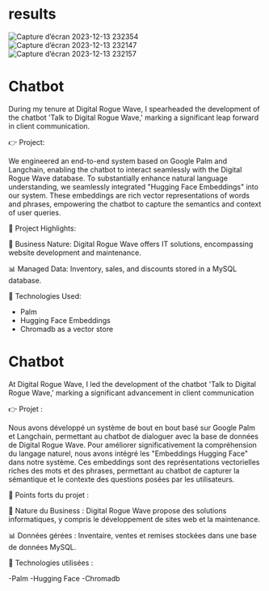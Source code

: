 # results


![Capture d’écran 2023-12-13 232354](https://github.com/ihebakermi10/Chatbot/assets/90511874/e873d824-6fa8-4aaf-a3b9-220985f04bf6)
![Capture d’écran 2023-12-13 232147](https://github.com/ihebakermi10/Chatbot/assets/90511874/225d9f2c-b28c-4cbb-85f8-c1b6fa500a2e)
![Capture d’écran 2023-12-13 232157](https://github.com/ihebakermi10/Chatbot/assets/90511874/fa38c2f8-8d1c-499f-aad0-33986466e8ba)





# Chatbot

During my tenure at Digital Rogue Wave, I spearheaded the development of the chatbot 'Talk to Digital Rogue Wave,' marking a significant leap forward in client communication.

👉 Project:

We engineered an end-to-end system based on Google Palm and Langchain, enabling the chatbot to interact seamlessly with the Digital Rogue Wave database. To substantially enhance natural language understanding, we seamlessly integrated "Hugging Face Embeddings" into our system. These embeddings are rich vector representations of words and phrases, empowering the chatbot to capture the semantics and context of user queries.

🚀 Project Highlights:

💼 Business Nature: Digital Rogue Wave offers IT solutions, encompassing website development and maintenance.

📊 Managed Data: Inventory, sales, and discounts stored in a MySQL database.

🧠 Technologies Used:

- Palm 
- Hugging Face Embeddings 
- Chromadb as a vector store


# Chatbot

At Digital Rogue Wave, I led the development of the chatbot 'Talk to Digital Rogue Wave,' marking a significant advancement in client communication


👉 Projet :

Nous avons développé un système de bout en bout basé sur Google Palm et Langchain, permettant au chatbot de dialoguer avec la base de données de Digital Rogue Wave. Pour améliorer significativement la compréhension du langage naturel, nous avons intégré les 
"Embeddings Hugging Face" dans notre système. Ces embeddings sont des représentations vectorielles riches des mots et des phrases, permettant au chatbot de capturer la sémantique et le contexte des questions posées par les utilisateurs.

🚀 Points forts du projet :

💼 Nature du Business : Digital Rogue Wave propose des solutions informatiques, y compris le développement de sites web et la maintenance.

📊 Données gérées : Inventaire, ventes et remises stockées dans une base de données MySQL.

🧠 Technologies utilisées :

-Palm 
-Hugging Face 
-Chromadb 




